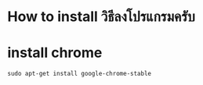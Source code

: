 # How to install วิธีลงโปรแกรมครับ


# install chrome

```
sudo apt-get install google-chrome-stable

```









